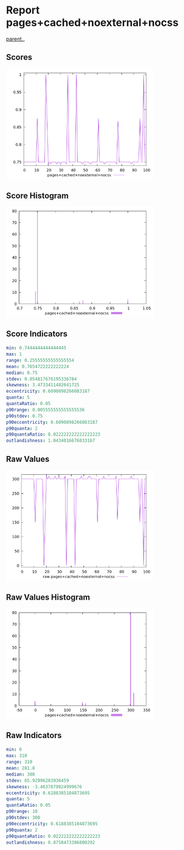# Report pages+cached+noexternal+nocss

[parent..](./..)  


## Scores

![score](./score.png)  

## Score Histogram

![hist](./hist.png)  

## Score Indicators

```yaml
min: 0.7444444444444445
max: 1
range: 0.25555555555555554
mean: 0.7654722222222224
median: 0.75
stdev: 0.054817676195336784
skewness: 3.4733411482641725
eccentricity: 0.6090898266083187
quanta: 5
quantaRatio: 0.05
p90range: 0.005555555555555536
p90stdev: 0.75
p90eccentricity: 0.6090898266083187
p90quanta: 2
p90quantaRatio: 0.022222222222222223
outlandishness: 1.0434016676833167

```

## Raw Values

![raw](./raw.png)  

## Raw Values Histogram

![raw hist](./raw_hist.png)  

## Raw Indicators

```yaml
min: 0
max: 310
range: 310
mean: 281.8
median: 300
stdev: 65.92996283936459
skewness: -3.4637879824999676
eccentricity: 0.6188385104873695
quanta: 5
quantaRatio: 0.05
p90range: 10
p90stdev: 300
p90eccentricity: 0.6188385104873695
p90quanta: 2
p90quantaRatio: 0.022222222222222223
outlandishness: 0.8758473386800292

```

<style>
  img {
    max-width: 80%;
  }
</style>
      
